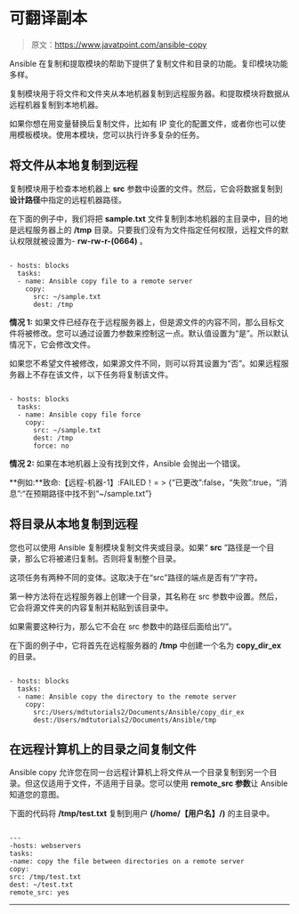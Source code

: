 # 可翻译副本

> 原文：<https://www.javatpoint.com/ansible-copy>

Ansible 在复制和提取模块的帮助下提供了复制文件和目录的功能。复印模块功能多样。

复制模块用于将文件和文件夹从本地机器复制到远程服务器。和提取模块将数据从远程机器复制到本地机器。

如果你想在用变量替换后复制文件，比如有 IP 变化的配置文件，或者你也可以使用模板模块。使用本模块，您可以执行许多复杂的任务。

## 将文件从本地复制到远程

复制模块用于检查本地机器上 **src** 参数中设置的文件。然后，它会将数据复制到**设计路径**中指定的远程机器路径。

在下面的例子中，我们将把 **sample.txt** 文件复制到本地机器的主目录中，目的地是远程服务器上的 **/tmp** 目录。只要我们没有为文件指定任何权限，远程文件的默认权限就被设置为- **rw-rw-r-(0664)** 。

```

- hosts: blocks
  tasks:
  - name: Ansible copy file to a remote server
    copy:
      src: ~/sample.txt
      dest: /tmp 

```

**情况 1:** 如果文件已经存在于远程服务器上，但是源文件的内容不同，那么目标文件将被修改。您可以通过设置力参数来控制这一点。默认值设置为“是”。所以默认情况下，它会修改文件。

如果您不希望文件被修改，如果源文件不同，则可以将其设置为“否”。如果远程服务器上不存在该文件，以下任务将复制该文件。

```

- hosts: blocks
  tasks:
  - name: Ansible copy file force
    copy:
      src: ~/sample.txt
      dest: /tmp 
      force: no

```

**情况 2:** 如果在本地机器上没有找到文件，Ansible 会抛出一个错误。

**例如:**致命:【远程-机器-1】:FAILED！= > {“已更改”:false，“失败”:true，“消息”:“在预期路径中找不到“~/sample.txt”}

## 将目录从本地复制到远程

您也可以使用 Ansible 复制模块复制文件夹或目录。如果“ **src** ”路径是一个目录，那么它将被递归复制。否则将复制整个目录。

这项任务有两种不同的变体。这取决于在“src”路径的端点是否有“/”字符。

第一种方法将在远程服务器上创建一个目录，其名称在 src 参数中设置。然后，它会将源文件夹的内容复制并粘贴到该目录中。

如果需要这种行为，那么它不会在 src 参数中的路径后面给出“/”。

在下面的例子中，它将首先在远程服务器的 **/tmp** 中创建一个名为 **copy_dir_ex** 的目录。

```

- hosts: blocks
  tasks:
  - name: Ansible copy the directory to the remote server
    copy:
      src:/Users/mdtutorials2/Documents/Ansible/copy_dir_ex
      dest:/Users/mdtutorials2/Documents/Ansible/tmp

```

## 在远程计算机上的目录之间复制文件

Ansible copy 允许您在同一台远程计算机上将文件从一个目录复制到另一个目录。但这仅适用于文件，不适用于目录。您可以使用 **remote_src 参数**让 Ansible 知道您的意图。

下面的代码将 **/tmp/test.txt** 复制到用户 **(/home/【用户名】/)** 的主目录中。

```

---
-hosts: webservers 
tasks:
-name: copy the file between directories on a remote server
copy:
src: /tmp/test.txt
dest: ~/test.txt
remote_src: yes

```

* * *